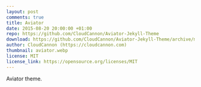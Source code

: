 ```yaml
---
layout: post
comments: true
title: Aviator
date: 2015-08-20 20:00:00 +01:00
repo: https://github.com/CloudCannon/Aviator-Jekyll-Theme
download: https://github.com/CloudCannon/Aviator-Jekyll-Theme/archive/master.zip
author: CloudCannon (https://cloudcannon.com)
thumbnail: aviator.webp
license: MIT
license_link: https://opensource.org/licenses/MIT
---
```


Aviator theme.
